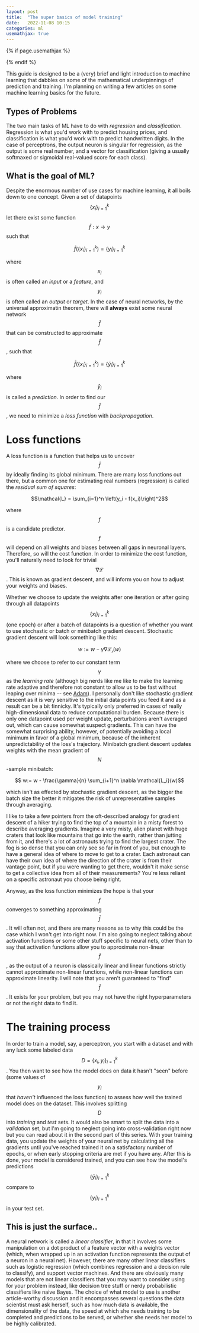 ```yaml
---
layout: post
title:  "The super basics of model training"
date:   2022-11-08 10:15
categories: ml
usemathjax: true
---
```


<!-- for mathjax support -->
{% if page.usemathjax %}
  <script type="text/x-mathjax-config">
    MathJax.Hub.Config({
    TeX: { equationNumbers: { autoNumber: "AMS" } }
    });
  </script>
  <script type="text/javascript" async src="https://cdn.mathjax.org/mathjax/latest/MathJax.js?config=TeX-AMS-MML_HTMLorMML"></script>
{% endif %}

This guide is designed to be a (very) brief and light introduction to machine learning that dabbles on some of the mathematical underpinnings of prediction and training. I'm planning on writing a few articles on some machine learning basics for the future.

## Types of Problems
The two main tasks of ML have to do with *regression* and *classification*. Regression is what you'd work with to predict housing prices, and classification is what you'd work with to predict handwritten digits. In the case of perceptrons, the output neuron is singular for regression, as the output is some real number, and a vector for classification (giving a usually softmaxed or sigmoidal real-valued score for each class). 

## What is the goal of ML?
Despite the enormous number of use cases for machine learning, it all boils down to one concept. Given a set of datapoints $$\{x_i\}_{i=1}^{k}$$ let there exist some function $$\hat f: x \to y$$ such that 

$$\hat f \left(\{x_i\}_{i=1}^{k}\right) = \{y_i\}_{i=1}^{k}$$

where $$x_i$$ is often called an *input* or a *feature*, and $$y_i$$ is often called an *output* or *target*. In the case of neural networks, by the universal approximatin theorem, there will **always** exist some neural network $$\bar f$$ that can be constructed to approximate $$\hat f$$, such that

$$\bar f \left(\{x_i\}_{i=1}^{k}\right) = \{\bar y_i\}_{i=1}^{k}$$

where $$\bar y_i$$ is called a *prediction*. In order to find our $$\bar f$$, we need to minimize a *loss function* with *backpropagation*. 

# Loss functions
A loss function is a function that helps us to uncover $$\bar f$$ by ideally finding its global minimum. There are many loss functions out there, but a common one for estimating real numbers (regression) is called the *residual sum of squares*:

$$\mathcal{L} = \sum_{i=1}^n \left(y_i - f(x_i)\right)^2$$

where $$f$$ is a candidate predictor. $$f$$ will depend on all weights and biases between all gaps in neuronal layers. Therefore, so will the cost function. In order to minimize the cost function, you'll naturally need to look for trivial $$\nabla \mathcal{L}$$. This is known as gradient descent, and will inform you on how to adjust your weights and biases.

Whether we choose to update the weights after one iteration or after going through all datapoints $$\{x_i\}_{i=1}^{k}$$ (one epoch) or after a batch of datapoints is a question of whether you want to use stochastic or batch or minibatch gradient descent. Stochastic gradient descent will look something like this:

$$ w:= w - \gamma \nabla \mathcal{L_i}(w)$$

where we choose to refer to our constant term $$\gamma$$ as the *learning rate* (although big nerds like me like to make the learning rate adaptive and therefore not constant to allow us to be fast without leaping over minima -- see [Adam](https://arxiv.org/abs/1412.6980)). I personally don't like stochastic gradient descent as it is very sensitive to the initial data points you feed it and as a result can be a bit finnicky. It's typically only preferred in cases of really high-dimensional data to reduce computational burden. Because there is only one datapoint used per weight update, perturbations aren't averaged out, which can cause somewhat suspect gradients. This can have the somewhat surprising ability, however, of potentially avoiding a local minimum in favor of a global minimum, because of the inherent unpredictability of the loss's trajectory. Minibatch gradient descent updates weights with the mean gradient of $$N$$-sample minibatch:

$$ w:= w - \frac{\gamma}{n} \sum_{i+1}^n \nabla \mathcal{L_i}(w)$$

which isn't as effected by stochastic gradient descent, as the bigger the batch size the better it mitigates the risk of unrepresentative samples through averaging. 

I like to take a few pointers from the oft-described analogy for gradient descent of a hiker trying to find the top of a mountain in a misty forest to describe averaging gradients. Imagine a very misty, alien planet with huge craters that look like mountains that go into the earth, rather than jutting from it, and there's a lot of astronauts trying to find the largest crater. The fog is so dense that you can only see so far in front of you, but enough to have a general idea of where to move to get to a crater. Each astronaut can have their own idea of where the direction of the crater is from their vantage point, but if you were wanting to get there, wouldn't it make sense to get a collective idea from all of their measurements? You're less reliant on a specific astronaut you choose being right. 

Anyway, as the loss function minimizes the hope is that your $$f$$ converges to something approximating $$\bar f$$. It will often not, and there are many reasons as to why this could be the case which I won't get into right now. I'm also going to neglect talking about activation functions or some other stuff specific to neural nets, other than to say that activation functions allow you to approximate non-linear $$\bar f$$, as the output of a neuron is classically linear and linear functions strictly cannot approximate non-linear functions, while non-linear functions can approximate linearity. I will note that you aren't guaranteed to "find" $$\hat f$$. It exists for your problem, but you may not have the right hyperparameters or not the right data to find it. 

# The training process
In order to train a model, say, a perceptron, you start with a dataset and with any luck some labeled data $$
D = \{x_i,y_i\}_{i=1}^{k}$$. You then want to see how the model does on data it hasn't "seen" before (some values of $$y_i$$ that *haven't* influenced the loss function) to assess how well the trained model does on the dataset. This involves splitting $$D$$ into *training* and *test* sets. It would also be smart to split the data into a *validation* set, but I'm going to neglect going into cross-validation right now but you can read about it in the second part of this series. With your training data, you update the weights of your neural net by calculating all the gradients until you've reached trained it on a satisfactory number of epochs, or when early stopping criteria are met if you have any. After this is done, your model is considered trained, and you can see how the model's predictions $$\{\bar y_i\}_{i=1}^{k}$$ compare to $$\{y_i\}_{i=1}^{k}$$ in your test set.

## This is just the surface..
A neural network is called a *linear classifier*, in that it involves some manipulation on a dot product of a feature vector with a weights vector (which, when wrapped up in an activation function represents the output of a neuron in a neural net). However, there are many other linear classifiers such as logistic regression (which combines regression and a decision rule to classify), and support vector machines. And there are obviously many models that are not linear classifiers that you may want to consider using for your problem instead, like decision tree stuff or nerdy probabilistic classifiers like naive Bayes. The choice of what model to use is another article-worthy discussion and it encompasses several questions the data scientist must ask herself, such as how much data is available, the dimensionality of the data, the speed at which she needs training to be completed and predictions to be served, or whether she needs her model to be highly calibrated. 

